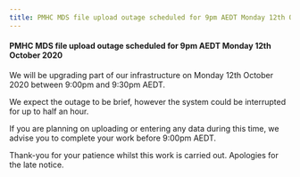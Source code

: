 ```yaml
---
title: PMHC MDS file upload outage scheduled for 9pm AEDT Monday 12th October 2020
---
```


#### PMHC MDS file upload outage scheduled for 9pm AEDT Monday 12th October 2020 ####

We will be upgrading part of our infrastructure on Monday 12th October 2020 between 9:00pm and 9:30pm AEDT.

We expect the outage to be brief, however the system could be interrupted for up to half an hour.

If you are planning on uploading or entering any data during this time, we advise you to complete your work before 9:00pm AEDT.

Thank-you for your patience whilst this work is carried out. Apologies for the late notice.
